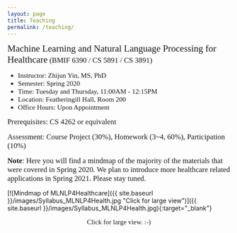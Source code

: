 ```yaml
---
layout: page
title: Teaching
permalink: /teaching/
---
```


<span style="font-family:Papyrus; font-size:1.5em;">Machine Learning and Natural Language Processing for Healthcare</span>
<span style="font-family:Papyrus; font-size:1.2em; text-align:center;">(BMIF 6390 / CS 5891 / CS 3891)</span>
- <span style="font-family:Papyrus; font-size:1.1em;">Instructor: Zhijun Yin, MS, PhD</span>
- <span style="font-family:Papyrus; font-size:1.1em;">Semester: Spring 2020</span>
- <span style="font-family:Papyrus; font-size:1.1em;">Time: Tuesday and Thursday, 11:00AM - 12:15PM</span>
- <span style="font-family:Papyrus; font-size:1.1em;">Location: Featheringill Hall, Room 200</span>
- <span style="font-family:Papyrus; font-size:1.1em;">Office Hours: Upon Appointment</span>

<span style="font-family:Papyrus; font-size:1.2em;">Prerequisites: CS 4262 or equivalent</span>

<span style="font-family:Papyrus; font-size:1.2em;">Assessment: Course Project (30%), Homework (3~4, 60%), Participation (10%)</span>

<span style="font-family:Papyrus; font-size:1.2em;">**Note**: Here you will find a mindmap of the majority of the materials that were covered in Spring 2020. We plan to introduce more healthcare related applications in Spring 2021. Please stay tuned.</span>

[![Mindmap of MLNLP4Healthcare]({{ site.baseurl }}/images/Syllabus_MLNLP4Health.jpg "Click for large view")]({{ site.baseurl }}/images/Syllabus_MLNLP4Health.jpg){:target="_blank"}
<div align="center"><span style="font-family:Papyrus; font-size:1.1em;">Click for large view. :-)</span></div>